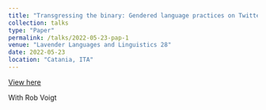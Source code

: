```yaml
---
title: "Transgressing the binary: Gendered language practices on Twitter."
collection: talks
type: "Paper"
permalink: /talks/2022-05-23-pap-1
venue: "Lavender Languages and Linguistics 28"
date: 2022-05-23
location: "Catania, ITA"
---
```


[View here](http://cmsenko.github.io/files/senko_voigt_2022_lavlang.pdf)

With Rob Voigt
